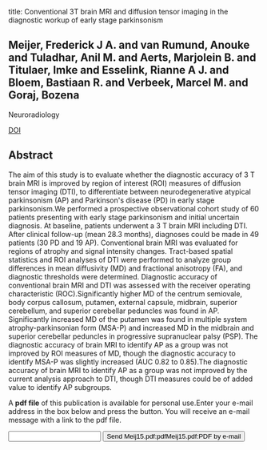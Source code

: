 title: Conventional 3T brain MRI and diffusion tensor imaging in the diagnostic workup of early stage parkinsonism

## Meijer, Frederick J A. and van Rumund, Anouke and Tuladhar, Anil M. and Aerts, Marjolein B. and Titulaer, Imke and Esselink, Rianne A J. and Bloem, Bastiaan R. and Verbeek, Marcel M. and Goraj, Bozena
Neuroradiology

<a href="https://doi.org/10.1007/s00234-015-1515-7">DOI</a>

## Abstract
The aim of this study is to evaluate whether the diagnostic accuracy of 3 T brain MRI is improved by region of interest (ROI) measures of diffusion tensor imaging (DTI), to differentiate between neurodegenerative atypical parkinsonism (AP) and Parkinson's disease (PD) in early stage parkinsonism.We performed a prospective observational cohort study of 60 patients presenting with early stage parkinsonism and initial uncertain diagnosis. At baseline, patients underwent a 3 T brain MRI including DTI. After clinical follow-up (mean 28.3 months), diagnoses could be made in 49 patients (30 PD and 19 AP). Conventional brain MRI was evaluated for regions of atrophy and signal intensity changes. Tract-based spatial statistics and ROI analyses of DTI were performed to analyze group differences in mean diffusivity (MD) and fractional anisotropy (FA), and diagnostic thresholds were determined. Diagnostic accuracy of conventional brain MRI and DTI was assessed with the receiver operating characteristic (ROC).Significantly higher MD of the centrum semiovale, body corpus callosum, putamen, external capsule, midbrain, superior cerebellum, and superior cerebellar peduncles was found in AP. Significantly increased MD of the putamen was found in multiple system atrophy-parkinsonian form (MSA-P) and increased MD in the midbrain and superior cerebellar peduncles in progressive supranuclear palsy (PSP). The diagnostic accuracy of brain MRI to identify AP as a group was not improved by ROI measures of MD, though the diagnostic accuracy to identify MSA-P was slightly increased (AUC 0.82 to 0.85).The diagnostic accuracy of brain MRI to identify AP as a group was not improved by the current analysis approach to DTI, though DTI measures could be of added value to identify AP subgroups.

A <b>pdf file</b> of this publication is available for personal use.Enter your e-mail address in the box below and press the button. You will receive an e-mail message with a link to the pdf file.
<form action="sender.php">  <input type="text" name="email">  <input type="submit" value="Send Meij15.pdf:pdfMeij15.pdf:PDF by e-mail"></form>